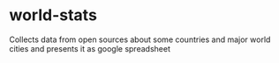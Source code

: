 # world-stats
Collects data from open sources about some countries and major world cities and presents it as google spreadsheet
